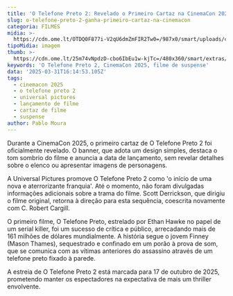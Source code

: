 ```yaml
---
title: 'O Telefone Preto 2: Revelado o Primeiro Cartaz na CinemaCon 2025'
slug: o-telefone-preto-2-ganha-primeiro-cartaz-na-cinemacon
categoria: FILMES
midia: >-
  https://cdn.ome.lt/OTDQ0F877i-V2qU6dmZmFIR2Tw0=/987x0/smart/uploads/conteudo/fotos/02_KKSWHVy.jpg
tipoMidia: imagem
thumb: >-
  https://cdn.ome.lt/25m74vNpdzD-cbo6IbEu1w-kjTc=/480x360/smart/extras/conteudos/01_4cVGAEs_Y3I1Bko.jpg
keywords: 'O Telefone Preto 2, CinemaCon 2025, filme de suspense'
data: '2025-03-31T16:14:53.105Z'
tags:
  - cinemacon 2025
  - o telefone preto 2
  - universal pictures
  - lançamento de filme
  - cartaz de filme
  - suspense
author: Pablo Moura
---
```


Durante a CinemaCon 2025, o primeiro cartaz de O Telefone Preto 2 foi oficialmente revelado. O banner, que adota um design simples, destaca o tom sombrio do filme e anuncia a data de lançamento, sem revelar detalhes sobre o elenco ou apresentar imagens de personagens.

A Universal Pictures promove O Telefone Preto 2 como 'o início de uma nova e aterrorizante franquia'. Até o momento, não foram divulgadas informações adicionais sobre a trama do filme. Scott Derrickson, que dirigiu o filme original, retorna à direção para esta sequência, coescrita novamente com C. Robert Cargill.

O primeiro filme, O Telefone Preto, estrelado por Ethan Hawke no papel de um serial killer, foi um sucesso de crítica e público, arrecadando mais de 161 milhões de dólares mundialmente. A história segue o jovem Finney (Mason Thames), sequestrado e confinado em um porão à prova de som, que se comunica com as vítimas anteriores do assassino através de um telefone preto fixado à parede.

A estreia de O Telefone Preto 2 está marcada para 17 de outubro de 2025, prometendo manter os espectadores na expectativa de mais um thriller envolvente.
